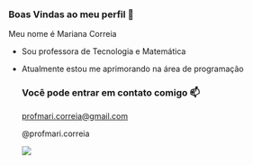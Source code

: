 ### Boas Vindas ao meu perfil 🤎

Meu nome é Mariana Correia

- Sou professora de Tecnologia e Matemática
- Atualmente estou me aprimorando na área de programação

  ### Você pode entrar em contato comigo 📫
  
  profmari.correia@gmail.com

  @profmari.correia

  ![](https://tenor.com/XbYL.gif)
  
